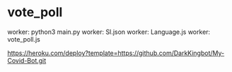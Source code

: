 # vote_poll
worker: python3 main.py
worker: SI.json
worker: Language.js
worker: vote_poll.js

https://heroku.com/deploy?template=https://github.com/DarkKingbot/My-Covid-Bot.git
